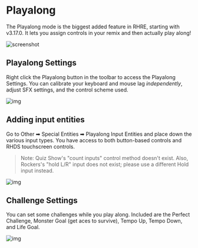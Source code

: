 # Playalong

The Playalong mode is the biggest added feature in RHRE, starting with
v3.17.0. It lets you assign controls in your remix and then actually
play along!

![screenshot](https://user-images.githubusercontent.com/6299069/53603139-7ad49a80-3b65-11e9-82e8-00f42b10df3e.png)

## Playalong Settings
Right click the Playalong button in the toolbar to access the Playalong Settings.
You can calibrate your keyboard and mouse lag *independently*, adjust SFX settings,
and the control scheme used.

![img](https://user-images.githubusercontent.com/6299069/57961999-ce829480-78c7-11e9-99e5-88b18a182030.png)

## Adding input entities
Go to Other ➡ Special Entities ➡ Playalong Input Entities and place down
the various input types. You have access to both button-based controls and
RHDS touchscreen controls.

>Note: Quiz Show's "count inputs" control method doesn't exist. Also, Rockers's 
"hold L/R" input does not exist; please use a different Hold input instead.

![img](https://user-images.githubusercontent.com/6299069/53281035-2d74ab00-36d7-11e9-8ae0-7e91f5b8c542.png)

## Challenge Settings
You can set some challenges while you play along. Included are
the Perfect Challenge, Monster Goal (get aces to survive), Tempo Up, Tempo Down,
and Life Goal.

![img](https://user-images.githubusercontent.com/6299069/53601845-e61c6d80-3b61-11e9-8a41-5ecb8654907f.png)


